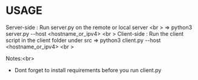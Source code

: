 # USAGE

Server-side : Run server.py on the remote or local server <br \>
=> python3 server.py --host <hostname_or_ipv4>
<br \>
Client-side : Run the client script in the client folder under src
=> python3 client.py --host <hostname_or_ipv4>
<br \>

Notes:<br\>
+ Dont forget to install requirements before you run client.py


